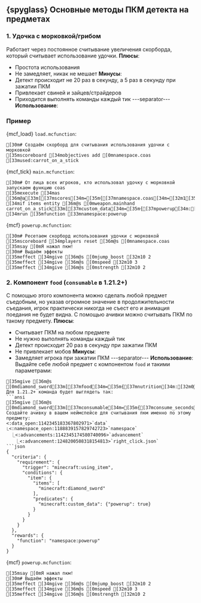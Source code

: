 ## {spyglass} Основные методы ПКМ детекта на предметах

### 1. Удочка с морковкой/грибом
Работает через постоянное считывание увеличения скорборда, который считывает использование удочки.
**Плюсы**:
- Простота использования
- Не замедляет, никак не мешает
**Минусы**:
- Детект происходит не 20 раз в секунду, а 5 раз в секунду при зажатии ПКМ
- Привлекает свиней и зайцев/страйдеров
- Приходится выполнять команды каждый тик
---separator---
**Использование**:
### Пример
{mcf_load} `load.mcfunction`:
```ansi
[30m# Создаём скорборд для считывания использования удочки с морковкой
[35mscoreboard [34mobjectives add [0mnamespace.coas [33mused:carrot_on_a_stick
```
{mcf_tick} `main.mcfunction`:
```ansi
[30m# От лица всех игроков, кто использовал удочку с морковкой запускаем функцию coas
[35mexecute [34mas [36m@a[33m[[37mscores[34m=[35m{[37mnamespace.coas[34m=[32m1[35m..}[33m] [34mif items entity [36m@s [0mweapon.mainhand carrot_on_a_stick[33m[[37mcustom_data[34m=[35m{[37mpowerup[34m:[32m1b[35m}[33m] [34mrun [35mfunction [33mnamespace:powerup
```
{mcf} `powerup.mcfunction`:
```ansi
[30m# Ресетаем скорборд использования удочки с морковкой
[35mscoreboard [34mplayers reset [36m@s [0mnamespace.coas
[35msay [0mЯ нажал пкм!
[30m# Выдаём эффекты
[35meffect [34mgive [36m@s [0mjump_boost [32m10 2
[35meffect [34mgive [36m@s [0mspeed [32m10 3
[35meffect [34mgive [36m@s [0mstrength [32m10 2
```
### 2. Компонент `food` (`consumable` в 1.21.2+)
С помощью этого компонента можно сделать любой предмет съедобным, но указав огромное значение в продолжительности съедания, игрок практически никогда не съест его и анимация поедания не будет видна. С помощью ачивки можно считывать ПКМ по такому предмету.
**Плюсы**:
- Считывает ПКМ на любом предмете
- Не нужно выполнять команды каждый тик
- Детект происходит 20 раз в секунду при зажатии ПКМ
- Не привлекает мобов
**Минусы**:
- Замедляет игрока при зажатии ПКМ
---separator---
**Использование**:
Выдайте себе любой предмет с компонентом `food` и такими параметрами:
```ansi
[35mgive [36m@s [0mdiamond_sword[33m[[37mfood[34m=[35m{[37mnutrition[34m:[32m0[34m,[37msaturation[34m:[32m0[34m,[37mcan_always_eat[34m:[32mtrue[34m,[37meat_seconds[34m:[32m999999999[35m}[34m,[37mcustom_data[34m=[35m{[37mpowerup[34m:[32m1b[35m}[33m]```
Для 1.21.2+ команда будет выглядеть так:
```ansi
[35mgive [36m@s [0mdiamond_sword[33m[[37mconsumable[34m=[35m{[37mconsume_seconds[34m:[32m999999999[35m}[34m,[37mcustom_data[34m=[35m{[37mpowerup[34m:[32m1b[35m}[33m]```
Создайте ачивку в вашем неймспейсе для считывания пкм именно по этому предмету:
<:data_open:1142345183367802971>`data`
⎿<:namespace_open:1188839157829742723>`namespace`
　⎿<:advancements:1142345174580740096>`advancement`
　　⎿<:advancement:1248200508318154813>`right_click.json`
```json
{
  "criteria": {
    "requirement": {
      "trigger": "minecraft:using_item",
      "conditions": {
        "item": {
          "items": [
            "minecraft:diamond_sword"
          ],
          "predicates": {
            "minecraft:custom_data": {"powerup": true}
          }
        }
      }
    }
  },
  "rewards": {
    "function": "namespace:powerup"
  }
}
```
{mcf} `powerup.mcfunction`:
```ansi
[35msay [0mЯ нажал пкм!
[30m# Выдаём эффекты
[35meffect [34mgive [36m@s [0mjump_boost [32m10 2
[35meffect [34mgive [36m@s [0mspeed [32m10 3
[35meffect [34mgive [36m@s [0mstrength [32m10 2
```
